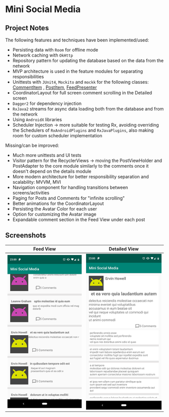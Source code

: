 # Mini Social Media

## Project Notes

The following features and techniques have been implemented/used:
* Persisting data with `Room` for offline mode
* Network caching with `OkHttp`
* Repository pattern for updating the database based on the data from the network
* MVP architecture is used in the feature modules for separating responsibilities
* Unittests with `JUnit4`, `Mockito` and `mockk` for the following classes: [CommentItem](https://github.com/The-Shader/social_media_mini/blob/master/core/src/test/java/com/fireblade/core/CommentItemUnitTest.kt) , [PostItem](https://github.com/The-Shader/social_media_mini/blob/master/core/src/test/java/com/fireblade/core/PostItemUnitTest.kt), [FeedPresenter](https://github.com/The-Shader/social_media_mini/blob/master/feed/src/test/java/com/fireblade/feed/FeedPresenterUnitTest.kt)
* CoordinatorLayout for full screen comment scrolling in the Detailed screen
* `Dagger2` for dependency injection
* `RxJava2` streams for async data loading both from the database and from the network
* Using `AndroidX` libraries
* Scheduler Injection -> more suitable for testing Rx, avoiding overriding the Schedulers of `RxAndroidPlugins` and `RxJavaPlugins`, also making room for custom scheduler implementation

Missing/can be improved:
* Much more unittests and UI tests
* Visitor pattern for the RecyclerViews -> moving the PostViewHolder and PostAdapter to the core module similarly to the comments once it doesn't depend on the details module
* More modern architecture for better responsibility separation and scalability: MVVM, MVI
* Navigation component for handling transitions between screens/activities
* Paging for Posts and Comments for "infinite scrolling"
* Better animations for the CoordinatorLayout
* Persisting the Avatar Color for each user
* Option for customizing the Avatar image
* Expandable comment section in the Feed View under each post

## Screenshots

Feed View | Detailed View
--------- | -------------
![Feed page image](https://github.com/The-Shader/social_media_mini/blob/master/feed_screen.png) | ![Detailed page image](https://github.com/The-Shader/social_media_mini/blob/master/detailed_screen.png)
